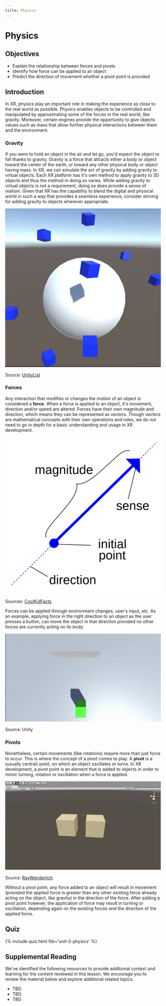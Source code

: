 ```yaml
---
title: Physics
---
```


# Physics

## Objectives

- Explain the relationship between forces and pivots
- Identify how force can be applied to an object
- Predict the direction of movement whether a pivot point is provided

## Introduction

In XR, physics play an important role in making the experience as close to the real world as possible. Physics enables objects to be controlled and manipulated by approximating some of the forces in the real world, like gravity. Moreover, certain engines provide the opportunity to give objects values such as mass that allow further physical interactions between them and the environment.

### Gravity

If you were to hold an object in the air and let go, you'd expect the object to fall thanks to gravity. Gravity is a force that attracts either a body or object toward the center of the earth, or toward any other physical body or object having mass. In XR, we can simulate the act of gravity by adding gravity to virtual objects. Each XR platform has it's own method to apply gravity to 3D objects and thus the method in doing so varies. While adding gravity to virtual objects is not a requirement, doing so does provide a sense of realism. Given that XR has the capability to blend the digital and physical world in such a way that provides a seamless experience, consider striving for adding gravity to objects wherever appropriate.

![A sphere having multiple objects attracted to its surface due to gravity](/assets/img/unit-2/unity-gravity-system.gif)

Source: [UnityList](https://unitylist.com/p/uyj/Unity-Gravity-System)

### Forces

Any interaction that modifies or changes the motion of an object is considered a **force**. When a force is applied to an object, it's movement, direction and/or speed are altered. Forces have their own magnitude and direction, which means they can be represented as vectors. Though vectors are mathematical concepts with their own operations and rules, we do not need to go in depth for a basic understanding and usage in XR development.

![An image of a vector with its different properties](/assets/img/unit-2/vector.png)

Sources: [CoolKidFacts](https://www.coolkidfacts.com/vector-math/)

Forces can be applied through environment changes, user's input, etc. As an example, applying force in the right direction to an object as the user presses a button, can move the object in that direction provided no other forces are currently acting on its body.

![An object moving from one side to another due to forces](/assets/img/unit-2/movement.gif)

Source: Unity

### Pivots

Nonetheless, certain movements (like rotations) require more than just force to occur. This is where the concept of a pivot comes to play. A **pivot** is a (usually central) point, on which an object oscillates or turns. In XR development, a pivot point is an element that is added to objects in order to mimic turning, rotation or oscillation when a force is applied.

![Two cubes rotating around a pivot point](/assets/img/unit-2/pivot-unity.gif)

Source: [RayWenderlich](https://www.raywenderlich.com/7514-introduction-to-unity-getting-started-part-1-2)

Without a pivot point, any force added to an object will result in movement (provided the applied force is greater than any other existing force already acting on the object, like gravity) in the direction of the force. After adding a pivot point however, the application of force may result in turning or oscillation, depending again on the existing forces *and* the direction of the applied force.

## Quiz

{% include quiz.html file='unit-2-physics' %}

## Supplemental Reading

We've identified the following resources to provide additional context and learning for the content reviewed in this lesson. We encourage you to review the material below and explore additional related topics.

- TBD
- TBD
- TBD